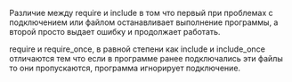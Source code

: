 <p>
Различие между require и include в том что первый при проблемах с подключением или файлом останавливает выполнение программы, а второй просто выдает ошибку и продолжает работать.
</p>
<p>
require и require_once, в равной степени как include и include_once отличаются тем что если в программе ранее подключались эти файлы то они пропускаются, программа игнорирует подключение.
</p>

